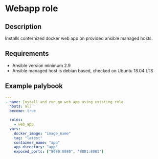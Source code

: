 
# Webapp role

## Description

Installs conternized docker web app on provided ansible managed hosts.

## Requirements

- Ansible version minimum 2.9
- Ansible managed host is debian based, checked on Ubuntu 18.04 LTS

## Example palybook

```yaml
---
- name: Install and run go web app using existing role
  hosts: all
  become: true

  roles:
    - web_app
  vars:
    docker_image: "image_name"
    tag: "latest"
    container_name: "app"
    app_directory: "app"
    exposed_ports: ["8080:8080", "8081:8081"]
```
